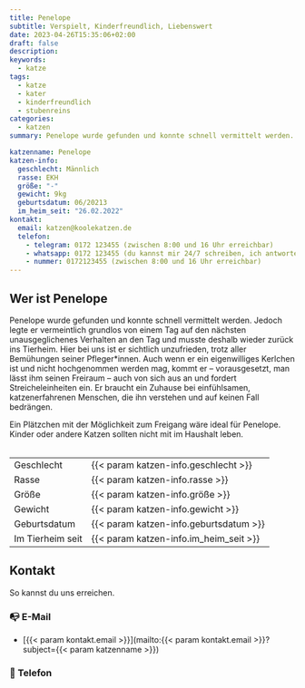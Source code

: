 ```yaml
---
title: Penelope
subtitle: Verspielt, Kinderfreundlich, Liebenswert
date: 2023-04-26T15:35:06+02:00
draft: false
description:
keywords:
  - katze
tags:
  - katze
  - kater
  - kinderfreundlich
  - stubenreins
categories:
  - katzen
summary: Penelope wurde gefunden und konnte schnell vermittelt werden. Jedoch legte er vermeintlich grundlos von einem Tag auf den nächsten unausgeglichenes Verhalten an den Tag und musste deshalb wieder zurück ins Tierheim. Hier bei uns ist er sichtlich unzufrieden, trotz aller Bemühungen seiner Pfleger\*innen.

katzenname: Penelope
katzen-info:
  geschlecht: Männlich
  rasse: EKH
  größe: "-"
  gewicht: 9kg
  geburtsdatum: 06/20213
  im_heim_seit: "26.02.2022"
kontakt:
  email: katzen@koolekatzen.de
  telefon:
    - telegram: 0172 123455 (zwischen 8:00 und 16 Uhr erreichbar)
    - whatsapp: 0172 123455 (du kannst mir 24/7 schreiben, ich antworte dann)
    - nummer: 0172123455 (zwischen 8:00 und 16 Uhr erreichbar)
---
```


## Wer ist Penelope

Penelope wurde gefunden und konnte schnell vermittelt werden. Jedoch legte er vermeintlich grundlos von einem Tag auf den nächsten unausgeglichenes Verhalten an den Tag und musste deshalb wieder zurück ins Tierheim. Hier bei uns ist er sichtlich unzufrieden, trotz aller Bemühungen seiner Pfleger\*innen. Auch wenn er ein eigenwilliges Kerlchen ist und nicht hochgenommen werden mag, kommt er – vorausgesetzt, man lässt ihm seinen Freiraum – auch von sich aus an und fordert Streicheleinheiten ein. Er braucht ein Zuhause bei einfühlsamen, katzenerfahrenen Menschen, die ihn verstehen und auf keinen Fall bedrängen.

Ein Plätzchen mit der Möglichkeit zum Freigang wäre ideal für Penelope. Kinder oder andere Katzen sollten nicht mit im Haushalt leben.
<br><br>

<table>
    <tr>
        <td>Geschlecht</td>
        <td>{{< param katzen-info.geschlecht >}}</td>
    </tr>
    <tr>
        <td>Rasse</td>
        <td>{{< param katzen-info.rasse >}}</td>
    </tr>
    <tr>
        <td>Größe</td>
        <td>{{< param katzen-info.größe >}}</td>
    </tr>
    <tr>
        <td>Gewicht</td>
        <td>{{< param katzen-info.gewicht >}}</td>
    </tr>
    <tr>
        <td>Geburtsdatum</td>
        <td>{{< param katzen-info.geburtsdatum >}}</td>
    </tr>
    <tr>
        <td>Im Tierheim seit</td>
        <td>{{< param katzen-info.im_heim_seit >}}</td>
    </tr>
</table>

## Kontakt

So kannst du uns erreichen.

### 📭 E-Mail

- [{{< param kontakt.email >}}](mailto:{{< param kontakt.email >}}?subject={{< param katzenname >}})

### 📱 Telefon
